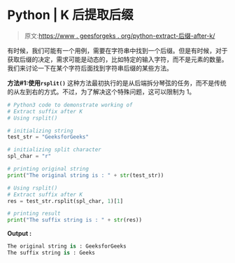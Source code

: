 # Python | K 后提取后缀

> 原文:[https://www . geesforgeks . org/python-extract-后缀-after-k/](https://www.geeksforgeeks.org/python-extract-suffix-after-k/)

有时候，我们可能有一个用例，需要在字符串中找到一个后缀。但是有时候，对于获取后缀的决定，需求可能是动态的，比如特定的输入字符，而不是元素的数量。
我们来讨论一下在某个字符后面找到字符串后缀的某些方法。

**方法#1:使用`rsplit()`**
这种方法最初执行的是从后端拆分琴弦的任务，而不是传统的从左到右的方式。不过，为了解决这个特殊问题，这可以限制为 1。

```py
# Python3 code to demonstrate working of
# Extract suffix after K
# Using rsplit()

# initializing string 
test_str = "GeeksforGeeks"

# initializing split character
spl_char = "r"

# printing original string 
print("The original string is : " + str(test_str))

# Using rsplit()
# Extract suffix after K
res = test_str.rsplit(spl_char, 1)[1]

# printing result 
print("The suffix string is : " + str(res))
```

**Output :**

```py
The original string is : GeeksforGeeks
The suffix string is : Geeks

```